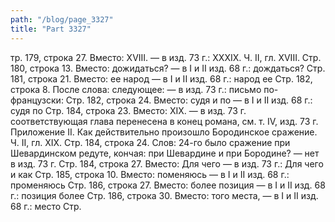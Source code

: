 ```yaml
---
path: "/blog/page_3327"
title: "Part 3327"
---
```


тр. 179, строка 27.
Вместо: XVIII. — в изд. 73 г.: XXXIX.
Ч. II, гл. XVIII.
Стр. 180, строка 13.
Вместо: дожидаться? — в I и II изд. 68 г.: дождаться?
Стр. 181, строка 21.
Вместо: ее народ — в I и II изд. 68 г.: народ ее
Стр. 182, строка 8.
После слова: следующее: — в изд. 73 г.: письмо по-французски:
Стр. 182, строка 24.
Вместо: судя и по — в I и II изд. 68 г.: судя по
Стр. 184, строка 23.
Вместо: XIX. — в изд. 73 г. соответствующая глава перенесена в конец романа, см. т. IV, изд. 73 г. Приложение II. Как действительно произошло Бородинское сражение.
Ч. II, гл. XIX.
Стр. 184, строка 24.
Слов: 24-го было сражение при Шевардинском редуте, кончая: при Шевардине и при Бородине? — нет в изд. 73 г.
Стр. 184, строка 27.
Вместо: Для чего — в изд. 73 г.: Для чего и как
Стр. 185, строка 10.
Вместо: поменяюсь — в I и II изд. 68 г.: променяюсь
Стр. 186, строка 27.
Вместо: более позиция — в I и II изд. 68 г.: позиция более
Стр. 186, строка 30.
Вместо: того места, — в I и II изд. 68 г.: место
Стр. 
